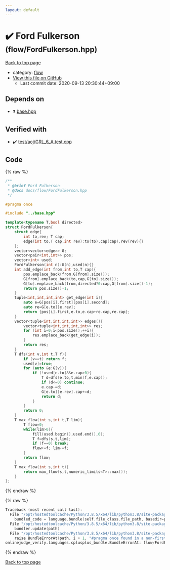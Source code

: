 ```yaml
---
layout: default
---
```


<!-- mathjax config similar to math.stackexchange -->
<script type="text/javascript" async
  src="https://cdnjs.cloudflare.com/ajax/libs/mathjax/2.7.5/MathJax.js?config=TeX-MML-AM_CHTML">
</script>
<script type="text/x-mathjax-config">
  MathJax.Hub.Config({
    TeX: { equationNumbers: { autoNumber: "AMS" }},
    tex2jax: {
      inlineMath: [ ['$','$'] ],
      processEscapes: true
    },
    "HTML-CSS": { matchFontHeight: false },
    displayAlign: "left",
    displayIndent: "2em"
  });
</script>

<script type="text/javascript" src="https://cdnjs.cloudflare.com/ajax/libs/jquery/3.4.1/jquery.min.js"></script>
<script src="https://cdn.jsdelivr.net/npm/jquery-balloon-js@1.1.2/jquery.balloon.min.js" integrity="sha256-ZEYs9VrgAeNuPvs15E39OsyOJaIkXEEt10fzxJ20+2I=" crossorigin="anonymous"></script>
<script type="text/javascript" src="../../assets/js/copy-button.js"></script>
<link rel="stylesheet" href="../../assets/css/copy-button.css" />


# :heavy_check_mark: Ford Fulkerson <small>(flow/FordFulkerson.hpp)</small>

<a href="../../index.html">Back to top page</a>

* category: <a href="../../index.html#cff5497121104c2b8e0cb41ed2083a9b">flow</a>
* <a href="{{ site.github.repository_url }}/blob/master/flow/FordFulkerson.hpp">View this file on GitHub</a>
    - Last commit date: 2020-09-13 20:30:44+09:00




## Depends on

* :question: <a href="../base.hpp.html">base.hpp</a>


## Verified with

* :heavy_check_mark: <a href="../../verify/test/aoj/GRL_6_A.test.cpp.html">test/aoj/GRL_6_A.test.cpp</a>


## Code

<a id="unbundled"></a>
{% raw %}
```cpp
/**
 * @brief Ford Fulkerson
 * @docs docs/flow/FordFulkerson.hpp
 */

#pragma once

#include "../base.hpp"

template<typename T,bool directed>
struct FordFulkerson{
    struct edge{
        int to,rev; T cap;
        edge(int to,T cap,int rev):to(to),cap(cap),rev(rev){}
    };
    vector<vector<edge>> G;
    vector<pair<int,int>> pos;
    vector<int> used;
    FordFulkerson(int n):G(n),used(n){}
    int add_edge(int from,int to,T cap){
        pos.emplace_back(from,G[from].size());
        G[from].emplace_back(to,cap,G[to].size());
        G[to].emplace_back(from,directed?0:cap,G[from].size()-1);
        return pos.size()-1;
    }
    tuple<int,int,int,int> get_edge(int i){
        auto e=G[pos[i].first][pos[i].second];
        auto re=G[e.to][e.rev];
        return {pos[i].first,e.to,e.cap+re.cap,re.cap};
    }
    vector<tuple<int,int,int,int>> edges(){
        vector<tuple<int,int,int,int>> res;
        for (int i=0;i<pos.size();++i){
            res.emplace_back(get_edge(i));
        }
        return res;
    }
    T dfs(int v,int t,T f){
        if (v==t) return f;
        used[v]=true;
        for (auto &e:G[v]){
            if (!used[e.to]&&e.cap>0){
                T d=dfs(e.to,t,min(f,e.cap));
                if (d<=0) continue;
                e.cap-=d;
                G[e.to][e.rev].cap+=d;
                return d;
            }
        }
        return 0;
    }
    T max_flow(int s,int t,T lim){
        T flow=0;
        while(lim>0){
            fill(used.begin(),used.end(),0);
            T f=dfs(s,t,lim);
            if (f==0) break;
            flow+=f; lim-=f;
        }
        return flow;
    }
    T max_flow(int s,int t){
        return max_flow(s,t,numeric_limits<T>::max());
    }
};
```
{% endraw %}

<a id="bundled"></a>
{% raw %}
```cpp
Traceback (most recent call last):
  File "/opt/hostedtoolcache/Python/3.8.5/x64/lib/python3.8/site-packages/onlinejudge_verify/docs.py", line 349, in write_contents
    bundled_code = language.bundle(self.file_class.file_path, basedir=pathlib.Path.cwd())
  File "/opt/hostedtoolcache/Python/3.8.5/x64/lib/python3.8/site-packages/onlinejudge_verify/languages/cplusplus.py", line 185, in bundle
    bundler.update(path)
  File "/opt/hostedtoolcache/Python/3.8.5/x64/lib/python3.8/site-packages/onlinejudge_verify/languages/cplusplus_bundle.py", line 310, in update
    raise BundleErrorAt(path, i + 1, "#pragma once found in a non-first line")
onlinejudge_verify.languages.cplusplus_bundle.BundleErrorAt: flow/FordFulkerson.hpp: line 6: #pragma once found in a non-first line

```
{% endraw %}

<a href="../../index.html">Back to top page</a>


